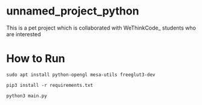 # unnamed_project_python

This is a pet project which is collaborated with WeThinkCode_ students who are interested

# How to Run

`sudo apt install python-opengl mesa-utils freeglut3-dev`

`pip3 install -r requirements.txt`

`python3 main.py`
